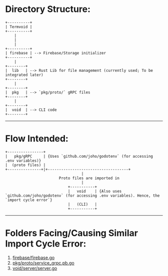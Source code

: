 # Directory Structure:
```
+----------+
| Termvoid |
+----------+
    |
    |
    | 
+----------+
| firebase | --> Firebase/Storage initializer 
+----------+
    | 
+--------+
|  lib   | --> Rust Lib for file management (currently used; To be integrated later)
+--------+
    | 
+--------+
|  pkg   | --> `pkg/proto/` gRPC files
+--------+
    | 
+--------+
|  void  | --> CLI code
+--------+
```
----

# Flow Intended:

```
+----------------+
|   pkg/gRPC     | {Uses `github.com/joho/godotenv` (for accessing .env variables)}
|  (proto files) | 
+---------------+|+------------------------------------+       
                                  |
                        Proto files are imported in
                                  |
                            +-----------+
                            |   void    | {Also uses `github.com/joho/godotenv` (for accessing .env variables). Hence, the `import cycle error`}
                            |   (CLI)   |
                            +-----------+

```
----

# Folders Facing/Causing Similar Import Cycle Error:

1. [firebase/firebase.go](https://github.com/ReticentFacade/termvoid/blob/master/firebase/firebase.go)
2. [pkg/proto/service_grpc.pb.go](https://github.com/ReticentFacade/termvoid/blob/master/pkg/proto/service_grpc.pb.go)
3. [void/server/server.go](https://github.com/ReticentFacade/termvoid/blob/master/void/server/server.go)
